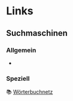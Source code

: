 # Links

## Suchmaschinen

### Allgemein

* 

### Speziell

📚 [Wörterbuchnetz](https://woerterbuchnetz.de/#0)